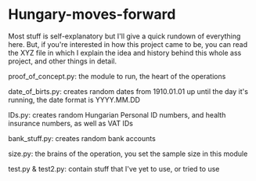 # Hungary-moves-forward
Most stuff is self-explanatory but I'll give a quick rundown of everything here.
  But, if you're interested in how this project came to be, you can read the XYZ file in which I explain the idea and history behind this whole ass project, and other things in detail. 

proof_of_concept.py:
  the module to run, the heart of the operations

date_of_birts.py:
  creates random dates from 1910.01.01 up until the day it's running, the date format is YYYY.MM.DD

IDs.py:
  creates random Hungarian Personal ID numbers, and health insurance numbers, as well as VAT IDs

bank_stuff.py:
  creates random bank accounts

size.py:
  the brains of the operation, you set the sample size in this module

test.py & test2.py:
  contain stuff that I've yet to use, or tried to use
